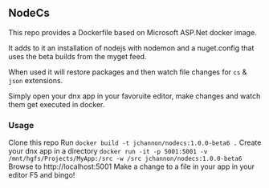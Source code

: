 ## NodeCs

This repo provides a Dockerfile based on Microsoft ASP.Net docker image.

It adds to it an installation of nodejs with nodemon and a nuget.config that uses the beta builds from the myget feed.

When used it will restore packages and then watch file changes for `cs` & `json` extensions.

Simply open your dnx app in your favoruite editor, make changes and watch them get executed in docker.

### Usage 

Clone this repo
Run `docker build -t jchannon/nodecs:1.0.0-beta6 .`
Create your dnx app in a directory
`docker run -it -p 5001:5001 -v /mnt/hgfs/Projects/MyApp:/src -w /src jchannon/nodecs:1.0.0-beta6`
Browse to http://localhost:5001
Make a change to a file in your app in your editor
F5 and bingo!
